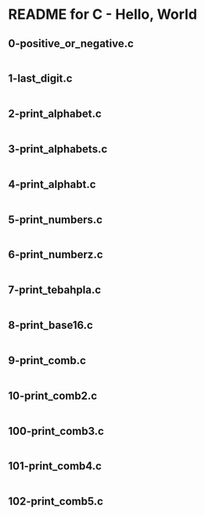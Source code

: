 # README for C - Hello, World

## 0-positive_or_negative.c
```
```
## 1-last_digit.c
```
```
## 2-print_alphabet.c
```
```
## 3-print_alphabets.c
```
```
## 4-print_alphabt.c
```
```
## 5-print_numbers.c
```
```
## 6-print_numberz.c
```
```
## 7-print_tebahpla.c
```
```
## 8-print_base16.c
```
```
## 9-print_comb.c
```
```
## 10-print_comb2.c
```
```
## 100-print_comb3.c
```
```
## 101-print_comb4.c
```
```
## 102-print_comb5.c
```
```
